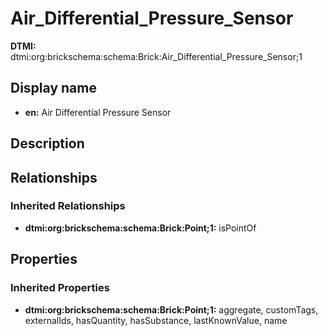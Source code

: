 # Air_Differential_Pressure_Sensor
**DTMI:** dtmi:org:brickschema:schema:Brick:Air_Differential_Pressure_Sensor;1
## Display name
- **en:** Air Differential Pressure Sensor
## Description
## Relationships
### Inherited Relationships
* **dtmi:org:brickschema:schema:Brick:Point;1:** isPointOf
## Properties
### Inherited Properties
* **dtmi:org:brickschema:schema:Brick:Point;1:** aggregate, customTags, externalIds, hasQuantity, hasSubstance, lastKnownValue, name
